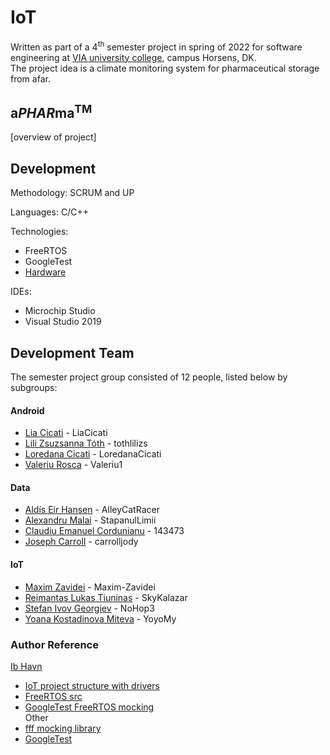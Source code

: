 # IoT
Written as part of a 4<sup>th</sup> semester project in spring of 2022 for software engineering at [VIA university college](https://via.dk), campus Horsens, DK.  
The project idea is a climate monitoring system for pharmaceutical storage from afar.

## a*PHAR*ma<sup>TM</sup>
[overview of project]

## Development  
Methodology: SCRUM and UP  

Languages: C/C++  

Technologies:  
- FreeRTOS  
- GoogleTest 
- [Hardware](https://github.com/ihavn/IoT_Semester_project/blob/master/HARDWARE-DOC.md) 

IDEs:  
- Microchip Studio  
- Visual Studio 2019

## Development Team
The semester project group consisted of 12 people, listed below by subgroups:

#### Android
- [Lia Cicati](https://github.com/LiaCicati) - LiaCicati  
- [Lili Zsuzsanna Tóth](https://github.com/tothlilizs) - tothlilizs  
- [Loredana Cicati](https://github.com/LoredanaCicati) - LoredanaCicati  
- [Valeriu Rosca](https://github.com/Valeriu1) - Valeriu1  

#### Data
- [Aldís Eir Hansen](https://github.com/AlleyCatRacer) - AlleyCatRacer  
- [Alexandru Malai](https://github.com/StapanulLumii) - StapanulLimii  
- [Claudiu Emanuel Cordunianu](https://github.com/143473) - 143473  
- [Joseph Carroll](https://github.com/carrolljody) - carrolljody  

#### IoT
- [Maxim Zavidei](https://github.com/Maxim-Zavidei) - Maxim-Zavidei  
- [Reimantas Lukas Tiuninas](https://github.com/SkyKalazar) - SkyKalazar  
- [Stefan Ivov Georgiev](https://github.com/NoHop3) - NoHop3  
- [Yoana Kostadinova Miteva](https://github.com/YoyoMy) - YoyoMy  


### Author Reference
[Ib Havn](https://github.com/ihavn)
- [IoT project structure with drivers](https://github.com/ihavn/IoT_Semester_project)  
- [FreeRTOS src](https://github.com/ihavn/MSVC-FreeRTOS-Template-202012.00)  
- [GoogleTest FreeRTOS mocking](https://github.com/ihavn/GoogleTestDemo/tree/master/VIAFreeRTOSTest)  
Other
- [fff mocking library](https://github.com/meekrosoft/fff)  
- [GoogleTest](https://github.com/google/googletest)  
